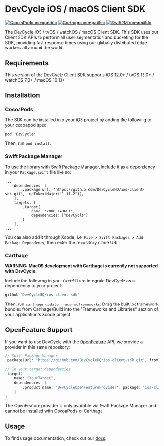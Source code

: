 # DevCycle iOS / macOS Client SDK

[![CocoaPods compatible](https://img.shields.io/cocoapods/v/DevCycle.svg)](https://cocoapods.org/pods/DevCycle)
[![Carthage compatible](https://img.shields.io/badge/Carthage-compatible-4BC51D.svg?style=flat)](https://github.com/Carthage/Carthage)
[![SwiftPM compatible](https://img.shields.io/badge/SwiftPM-compatible-4BC51D.svg?style=flat)](https://swift.org/package-manager/)


The DevCycle iOS / tvOS / watchOS / macOS Client SDK. This SDK uses our Client SDK APIs to perform all user segmentation 
and bucketing for the SDK, providing fast response times using our globally distributed edge workers 
all around the world.

## Requirements

This version of the DevCycle Client SDK supports iOS 12.0+ / tvOS 12.0+ / watchOS 7.0+ / macOS 10.13+

## Installation

### CocoaPods

The SDK can be installed into your iOS project by adding the following to your cocoapod spec:

```swift
pod 'DevCycle'
```
Then, run `pod install`.

### Swift Package Manager

To use the library with Swift Package Manager, include it as a dependency in your `Package.swift` file like so:

```
...
    dependencies: [
        .package(url: "https://github.com/DevCycleHQ/ios-client-sdk.git", .upToNextMajor("1.11.2")),
    ],
    targets: [
        .target(
            name: "YOUR_TARGET",
            dependencies: ["DevCycle"]
        )
    ],
...
```

You can also add it through Xcode, i.e. `File > Swift Packages > Add Package Dependency`, then enter the repository clone URL.

### Carthage

**WARNING: MacOS development with Carthage is currently not supported with DevCycle.**

Include the following in your `Cartfile` to integrate DevCycle as a dependency to your project: 

```swift
github "DevCycleHQ/ios-client-sdk"
```

Then, run `carthage update --use-xcframeworks`. Drag the built .xcframework bundles from Carthage/Build into the "Frameworks and Libraries" section of your application's Xcode project.

## OpenFeature Support

If you want to use DevCycle with the [OpenFeature](https://openfeature.dev) API, we provide a provider in this same repository:

```swift
// Swift Package Manager
.package(url: "https://github.com/DevCycleHQ/ios-client-sdk.git", from: "1.18.0")

// In your target dependencies
.target(
    name: "YourTarget",
    dependencies: [
        .product(name: "DevCycleOpenFeatureProvider", package: "ios-client-sdk")
    ]
)
```

The OpenFeature provider is only available via Swift Package Manager and cannot be installed with CocoaPods or Carthage.

## Usage

To find usage documentation, check out our [docs](https://docs.devcycle.com/docs/sdk/client-side-sdks/ios).

